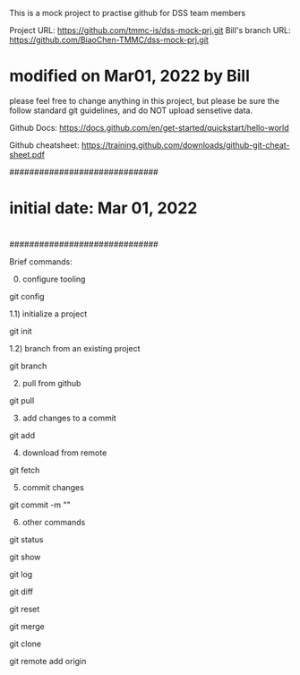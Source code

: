 This is a mock project to practise github for DSS team members

Project URL: https://github.com/tmmc-is/dss-mock-prj.git
Bill's branch URL: https://github.com/BiaoChen-TMMC/dss-mock-prj.git

# modified on Mar01, 2022 by Bill
please feel free to change anything in this project, but please be sure the follow standard git guidelines, and do NOT upload sensetive data.

Github Docs: https://docs.github.com/en/get-started/quickstart/hello-world

Github cheatsheet: https://training.github.com/downloads/github-git-cheat-sheet.pdf

##############################
# initial date: Mar 01, 2022 #
#
#
##############################

Brief commands:

0) configure tooling

git config

1.1) initialize a project

  git init <prj name>

1.2) branch from an existing project

  git branch <prj>

2) pull from github

  git pull

3) add changes to a commit

  git add

4) download from remote

  git fetch

5) commit changes

  git commit -m "<comment>"

6) other commands

  git status
  
  git show
  
  git log
  
  git diff
  
  git reset
  
  git merge
  
  git clone
  
  git remote add origin <prj>
